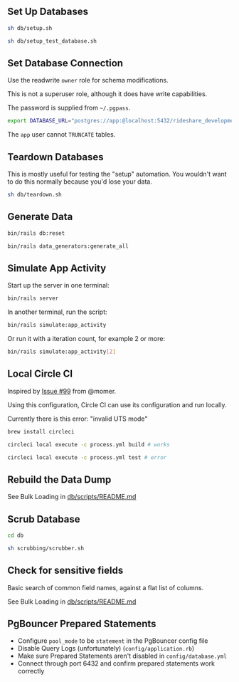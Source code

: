 ## Set Up Databases

```sh
sh db/setup.sh

sh db/setup_test_database.sh
```

## Set Database Connection

Use the readwrite `owner` role for schema modifications.

This is not a superuser role, although it does have write capabilities.

The password is supplied from `~/.pgpass`.

```sh
export DATABASE_URL="postgres://app:@localhost:5432/rideshare_development"
```

The `app` user cannot `TRUNCATE` tables.

## Teardown Databases

This is mostly useful for testing the "setup" automation. You wouldn't want to do this normally because you'd lose your data.

```sh
sh db/teardown.sh
```

## Generate Data

```sh
bin/rails db:reset

bin/rails data_generators:generate_all
```

## Simulate App Activity

Start up the server in one terminal:
```sh
bin/rails server
```

In another terminal, run the script:
```sh
bin/rails simulate:app_activity
```

Or run it with a iteration count, for example 2 or more:
```sh
bin/rails simulate:app_activity[2]
```

## Local Circle CI

Inspired by [Issue #99](https://github.com/andyatkinson/rideshare/issues/99) from @momer.

Using this configuration, Circle CI can use its configuration and run locally.

Currently there is this error: "invalid UTS mode"

```sh
brew install circleci

circleci local execute -c process.yml build # works

circleci local execute -c process.yml test # error
```

## Rebuild the Data Dump

See Bulk Loading in [db/scripts/README.md](db/scripts/README.md)

## Scrub Database

```sh
cd db

sh scrubbing/scrubber.sh
```

## Check for sensitive fields

Basic search of common field names, against a flat list of columns.

See Bulk Loading in [db/scripts/README.md](db/scripts/README.md)

## PgBouncer Prepared Statements

* Configure `pool_mode` to be `statement` in the PgBouncer config file
* Disable Query Logs (unfortunately) (`config/application.rb`)
* Make sure Prepared Statements aren't disabled in `config/database.yml`
* Connect through port 6432 and confirm prepared statements work correctly
